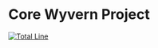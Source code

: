 Core Wyvern Project
===================

[![Total Line](https://tokei.rs/b1/github/sychoo/corewyvern?category=lines)](https://github.com/sychoo/corewyvern)
